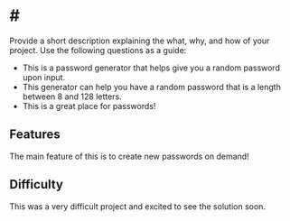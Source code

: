 # # <Password Generator>
Provide a short description explaining the what, why, and how of your project. Use the following questions as a guide:
- This is a password generator that helps give you a random password upon input. 
- This generator can help you have a random password that is a length between 8 and 128 letters.
- This is a great place for passwords!
## Features
The main feature of this is to create new passwords on demand!
## Difficulty
This was a very difficult project and excited to see the solution soon. 


  
